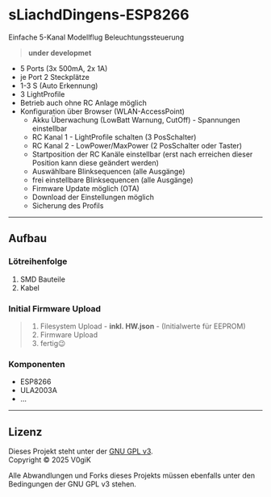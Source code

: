 # sLiachdDingens-ESP8266
Einfache 5-Kanal Modellflug Beleuchtungssteuerung

> **under developmet**


- 5 Ports (3x 500mA, 2x 1A)
- je Port 2 Steckplätze
- 1-3 S (Auto Erkennung)
- 3 LightProfile
- Betrieb auch ohne RC Anlage möglich
- Konfiguration über Browser (WLAN-AccessPoint)
	- Akku Überwachung (LowBatt Warnung, CutOff) - Spannungen einstellbar
	- RC Kanal 1 - LightProfile schalten (3 PosSchalter)
	- RC Kanal 2 - LowPower/MaxPower (2 PosSchalter oder Taster)
	- Startposition der RC Kanäle einstellbar (erst nach erreichen dieser Position kann diese geändert werden)
	- Auswählbare Blinksequencen (alle Ausgänge)
	- frei einstellbare Blinksequencen (alle Ausgänge)
	- Firmware Update möglich (OTA)
	- Download der Einstellungen möglich
	- Sicherung des Profils

---

## Aufbau

### Lötreihenfolge
1. SMD Bauteile
2. Kabel
    
### Initial Firmware Upload
> 1. Filesystem Upload - **inkl. HW.json** - (Initialwerte für EEPROM)
> 2. Firmware Upload
> 3. fertig😉

### Komponenten
- ESP8266
- ULA2003A
- ...


---

## Lizenz

Dieses Projekt steht unter der [GNU GPL v3](LICENSE).  
Copyright © 2025 V0giK

Alle Abwandlungen und Forks dieses Projekts müssen ebenfalls
unter den Bedingungen der GNU GPL v3 stehen.

